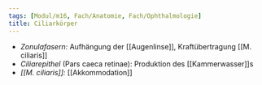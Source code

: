 ```yaml
---
tags: [Modul/m16, Fach/Anatomie, Fach/Ophthalmologie]
title: Ciliarkörper
---
```

- *Zonulafasern:* Aufhängung der [[Augenlinse]], Kraftübertragung [[M. ciliaris]]
- *Ciliarepithel* (Pars caeca retinae): Produktion des [[Kammerwasser]]s
- *[[M. ciliaris]]:* [[Akkommodation]]